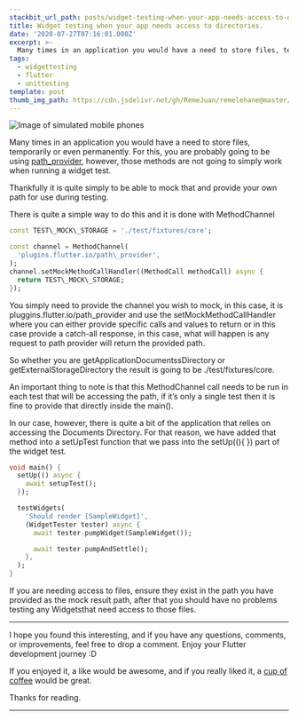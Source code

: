 ```yaml
---
stackbit_url_path: posts/widget-testing-when-your-app-needs-access-to-directories
title: Widget testing when your app needs access to directories.
date: '2020-07-27T07:16:01.000Z'
excerpt: >-
  Many times in an application you would have a need to store files, temporarily
tags:
  - widgettesting
  - flutter
  - unittesting
template: post
thumb_img_path: https://cdn.jsdelivr.net/gh/RemeJuan/remelehane@master/uPic/1*bnm8sRPmozmm0_tgnN97WQ.png
---
```



![Image of simulated mobile phones](https://cdn.jsdelivr.net/gh/RemeJuan/remelehane@master/uPic/1*bnm8sRPmozmm0_tgnN97WQ.png)

Many times in an application you would have a need to store files, temporarily or even permanently. For this, you are probably going to be using [path\_provider](https://pub.dev/packages/path_provider), however, those methods are not going to simply work when running a widget test.

Thankfully it is quite simply to be able to mock that and provide your own path for use during testing.

There is quite a simple way to do this and it is done with MethodChannel


```dart
const TEST\_MOCK\_STORAGE = './test/fixtures/core';

const channel = MethodChannel(
  'plugins.flutter.io/path\_provider',
);
channel.setMockMethodCallHandler((MethodCall methodCall) async {
  return TEST\_MOCK\_STORAGE;
});
```


You simply need to provide the channel you wish to mock, in this case, it is pluggins.flutter.io/path\_provider and use the setMockMethodCallHandler where you can either provide specific calls and values to return or in this case provide a catch-all response, in this case, what will happen is any request to path provider will return the provided path.

So whether you are getApplicationDocumentssDirectory or getExternalStorageDirectory the result is going to be ./test/fixtures/core.

An important thing to note is that this MethodChannel call needs to be run in each test that will be accessing the path, if it’s only a single test then it is fine to provide that directly inside the main().

In our case, however, there is quite a bit of the application that relies on accessing the Documents Directory. For that reason, we have added that method into a setUpTest function that we pass into the setUp((){ }) part of the widget test.


```dart
void main() {
  setUp(() async {
    await setupTest();
  });

  testWidgets(
    'Should render [SampleWidget]',
    (WidgetTester tester) async {
      await tester.pumpWidget(SampleWidget());

      await tester.pumpAndSettle();
    },
  );
}
```


If you are needing access to files, ensure they exist in the path you have provided as the mock result path, after that you should have no problems testing any Widgetsthat need access to those files.

* * *

I hope you found this interesting, and if you have any questions, comments, or improvements, feel free to drop a comment. Enjoy your Flutter development journey :D

If you enjoyed it, a like would be awesome, and if you really liked it, a [cup of coffee](https://www.buymeacoffee.com/remelehane) would be great.

Thanks for reading.

****


